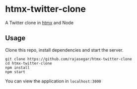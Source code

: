 # htmx-twitter-clone
A Twitter clone in [htmx](https://htmx.org) and Node

## Usage
Clone this repo, install dependencies and start the server.
```
git clone https://github.com/rajasegar/htmx-twitter-clone
cd htmx-twitter-clone
npm install
npm start
```

You can view the application in `localhost:3000`

